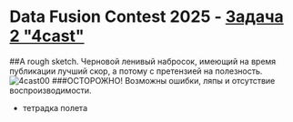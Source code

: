 # Data Fusion Contest 2025 - <a href='https://ods.ai/competitions/data-fusion2025-4cast' target='_blank'>Задача 2 "4cast"</a>
##А rough sketch. Черновой ленивый набросок, имеющий на время публикации лучший скор, а потому с претензией  на полезность. ![4cast00](https://github.com/user-attachments/assets/484e9ce8-3b1f-4236-9c0c-16020d84baa3)
###ОСТОРОЖНО! Возможны ошибки, ляпы и отсутствие воспроизводимости.
 - тетрадка полета 
